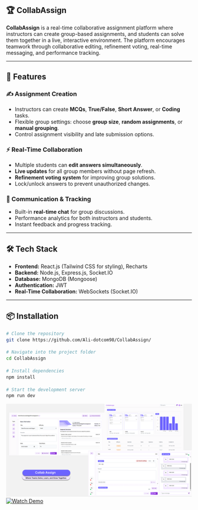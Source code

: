 ## 🏆 CollabAssign

**CollabAssign** is a real-time collaborative assignment platform where instructors can create group-based assignments, and students can solve them together in a live, interactive environment. The platform encourages teamwork through collaborative editing, refinement voting, real-time messaging, and performance tracking.

---

## 🚀 Features

### ✍️ Assignment Creation
- Instructors can create **MCQs**, **True/False**, **Short Answer**, or **Coding** tasks.  
- Flexible group settings: choose **group size**, **random assignments**, or **manual grouping**.  
- Control assignment visibility and late submission options.  

### ⚡ Real-Time Collaboration
- Multiple students can **edit answers simultaneously**.  
- **Live updates** for all group members without page refresh.  
- **Refinement voting system** for improving group solutions.  
- Lock/unlock answers to prevent unauthorized changes.  

### 💬 Communication & Tracking
- Built-in **real-time chat** for group discussions.  
- Performance analytics for both instructors and students.  
- Instant feedback and progress tracking.

---

## 🛠️ Tech Stack
- **Frontend:** React.js (Tailwind CSS for styling), Recharts  
- **Backend:** Node.js, Express.js, Socket.IO  
- **Database:** MongoDB (Mongoose)  
- **Authentication:** JWT  
- **Real-Time Collaboration:** WebSockets (Socket.IO)  

---

## 📦 Installation

```bash
# Clone the repository
git clone https://github.com/Ali-dotcom98/CollabAssign/

# Navigate into the project folder
cd CollabAssign

# Install dependencies
npm install

# Start the development server
npm run dev
```
![Untitled (1) (1)](https://github.com/Ali-dotcom98/CollabAssign/blob/main/Website%20Mockup%20(Community).png?raw=true)
[![Watch Demo](thumbnail.png)](https://github.com/user-attachments/assets/9d3967a7-da9b-45d4-89c0-9457a8d2e0c6)








